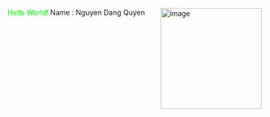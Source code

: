<font color="#00FF00">Hello World!</font>
Name : Nguyen Dang Quyen
<img width="200" height="200" alt="image" src="https://github.com/user-attachments/assets/68ffb36f-2b00-4af5-a97d-26aac90718b5" 
  align="right" />



